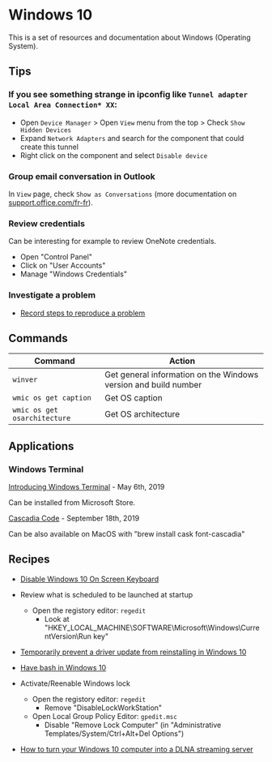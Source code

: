 # Windows 10

This is a set of resources and documentation about Windows (Operating System).

## Tips

### If you see something strange in **ipconfig** like `Tunnel adapter Local Area Connection* XX`:

* Open `Device Manager` > Open `View` menu from the top > Check `Show Hidden Devices`
* Expand `Network Adapters` and search for the component that could create this tunnel
* Right click on the component and select `Disable device`

### Group email conversation in Outlook

In `View` page, check `Show as Conversations` (more documentation on [support.office.com/fr-fr](https://support.office.com/fr-fr/article/pr%C3%A9sentation-des-conversations-0eeec76c-f59b-4834-98e6-05cfdfa9fb07)).

### Review credentials

Can be interesting for example to review OneNote credentials.

* Open "Control Panel"
* Click on "User Accounts"
* Manage "Windows Credentials"

### Investigate a problem

* [Record steps to reproduce a problem](https://support.microsoft.com/en-us/windows/record-steps-to-reproduce-a-problem-46582a9b-620f-2e36-00c9-04e25d784e47)

## Commands

Command | Action
------- | ------
`winver` | Get general information on the Windows version and build number
`wmic os get caption` | Get OS caption
`wmic os get osarchitecture` | Get OS architecture

## Applications

### Windows Terminal

[Introducing Windows Terminal](https://devblogs.microsoft.com/commandline/introducing-windows-terminal/) - May 6th, 2019

Can be installed from Microsoft Store.

[Cascadia Code](https://devblogs.microsoft.com/commandline/cascadia-code/) - September 18th, 2019

Can be also available on MacOS with "brew install cask font-cascadia"

## Recipes

* [Disable Windows 10 On Screen Keyboard](https://appuals.com/fix-disable-windows-10-screen-keyboard/)

* Review what is scheduled to be launched at startup
  * Open the registory editor: `regedit`
    * Look at "HKEY_LOCAL_MACHINE\SOFTWARE\Microsoft\Windows\CurrentVersion\Run key"

* [Temporarily prevent a driver update from reinstalling in Windows 10](https://support.microsoft.com/en-us/kb/3073930)

* [Have bash in Windows 10](http://www.howtogeek.com/249966/how-to-install-and-use-the-linux-bash-shell-on-windows-10/)

* Activate/Reenable Windows lock
  * Open the registory editor: `regedit`
    * Remove "DisableLockWorkStation"
  * Open Local Group Policy Editor: `gpedit.msc`
    * Disable "Remove Lock Computer" (in "Administrative Templates/System/Ctrl+Alt+Del Options")

* [How to turn your Windows 10 computer into a DLNA streaming server](https://www.thewindowsclub.com/turn-windows-10-computer-dlna-streaming-server)
